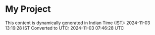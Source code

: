# My Project

This content is dynamically generated in Indian Time (IST): 2024-11-03 13:16:28 IST
Converted to UTC: 2024-11-03 07:46:28 UTC
